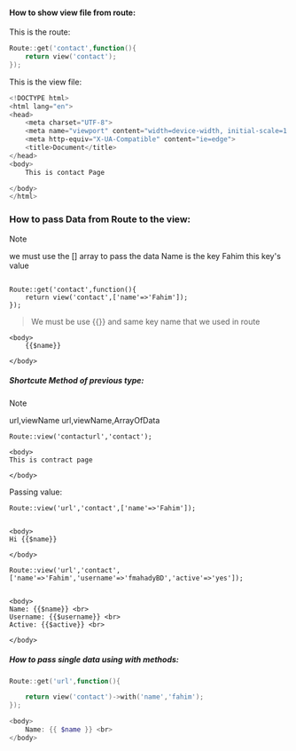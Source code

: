 #### How to show view file from route:

This is the route:

```powershell
Route::get('contact',function(){
    return view('contact');
});
```

This is the view file:

```powershell
<!DOCTYPE html>
<html lang="en">
<head>
    <meta charset="UTF-8">
    <meta name="viewport" content="width=device-width, initial-scale=1.0">
    <meta http-equiv="X-UA-Compatible" content="ie=edge">
    <title>Document</title>
</head>
<body>
    This is contact Page

</body>
</html>

```

### How to pass Data from Route to the view:

> [!NOTE]
> we must use the [] array to pass the data
> Name is the key
> Fahim this key's value

```powertshell

Route::get('contact',function(){
    return view('contact',['name'=>'Fahim']);
});

```

> We must be use {{}} and same key name that we used in route

```powertshell
<body>
    {{$name}}

</body>

```

##### Shortcute Method of previous type:

> [!NOTE]
> url,viewName
> url,viewName,ArrayOfData

```powertshell
Route::view('contacturl','contact');

```

```powertshell
<body>
This is contract page

</body>

```

Passing value:

```powertshell
Route::view('url','contact',['name'=>'Fahim']);

```

```powertshell

<body>
Hi {{$name}}

</body>
```

```powertshell
Route::view('url','contact',['name'=>'Fahim','username'=>'fmahadyBD','active'=>'yes']);

```

```powertshell

<body>
Name: {{$name}} <br>
Username: {{$username}} <br>
Active: {{$active}} <br>

</body>
```
##### How to pass single data using with methods:
```powershell
Route::get('url',function(){

    return view('contact')->with('name','fahim');
});

```

```powershell
<body>
    Name: {{ $name }} <br>
</body>

```



```powershell

```
```powershell

```
```powershell

```
```powershell

```
```powershell

```
```powershell

```
```powershell

```
```powershell

```
```powershell

```
```powershell

```
```powershell

```
```powershell

```